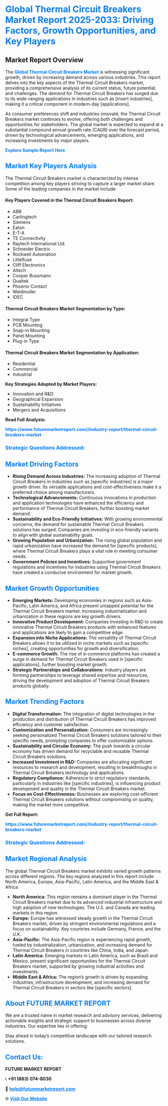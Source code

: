 <h1 style="color: #007BFF;">Global Thermal Circuit Breakers Market Report 2025-2033: Driving Factors, Growth Opportunities, and Key Players</h1>

<section id="overview">
<h2>Market Report Overview</h2>
<p>The <a href="https://www.futuremarketreport.com//industry-report/thermal-circuit-breakers-market" style="color: #007BFF; text-decoration: none;"><strong>Global Thermal Circuit Breakers Market</strong></a> is witnessing significant growth, driven by increasing demand across various industries. This report delves into the key aspects of the Thermal Circuit Breakers market, providing a comprehensive analysis of its current status, future potential, and challenges. The demand for Thermal Circuit Breakers has surged due to its wide-ranging applications in industries such as [insert industries], making it a critical component in modern-day [applications].</p>
<p>As consumer preferences shift and industries innovate, the Thermal Circuit Breakers market continues to evolve, offering both challenges and opportunities for stakeholders. The global market is expected to expand at a substantial compound annual growth rate (CAGR) over the forecast period, driven by technological advancements, emerging applications, and increasing investments by major players.</p>
</section>

<section id="overview">
<p><a href="https://www.futuremarketreport.com//request-sample/reportId=82097" style="color: #007BFF; text-decoration: none;"><strong>Explore Sample Report Here</strong></a></p>
</section>

<section id="key-players">
<h2 style="color: #007BFF;">Market Key Players Analysis</h2>
<p>The Thermal Circuit Breakers market is characterized by intense competition among key players striving to capture a larger market share. Some of the leading companies in the market include:</p>
<h4>Key Players Covered in the Thermal Circuit Breakers Report:</h4>
<ul><li>ABB</li><li>Carlingtech</li><li>Siemens</li><li>Eaton</li><li>E-T-A</li><li>TE Connectivity</li><li>Raytech International Ltd.</li><li>Schneider Electric</li><li>Rockwell Automation</li><li>Littelfuse</li><li>Cliff Electronics</li><li>Altech</li><li>Cooper Bussmann</li><li>Qualtek</li><li>Phoenix Contact</li><li>Weidmuller</li><li>IDEC</li></ul>
<h4>Thermal Circuit Breakers Market Segmentation by Type:</h4>
<ul><li>Integral Type</li><li>PCB Mounting</li><li>Snap-in Mounting</li><li>Panel Mounting</li><li>Plug-in Type</li></ul>

<h4>Thermal Circuit Breakers Market Segmentation by Application:</h4>
<ul><li>Residential</li><li>Commercial</li><li>Industrial</li></ul>
<p><strong>Key Strategies Adopted by Market Players:</strong></p>
<ul>
<li>Innovation and R&D</li>
<li>Geographical Expansion</li>
<li>Sustainability Initiatives</li>
<li>Mergers and Acquisitions</li>
</ul>
</section>

<section>
<p><strong>Read Full Analysis: </strong></p><a href="https://www.futuremarketreport.com//industry-report/thermal-circuit-breakers-market" style="color: #007BFF; text-decoration: none;"><strong>https://www.futuremarketreport.com//industry-report/thermal-circuit-breakers-market</strong></a>
<h3 style="color: #007BFF;">Strategic Questions Addressed:</h3>
</section>

<section id="driving-factors">
<h2 style="color: #007BFF;">Market Driving Factors</h2>
<ul>
<li><strong>Rising Demand Across Industries:</strong> The increasing adoption of Thermal Circuit Breakers in industries such as [specific industries] is a major growth driver. Its versatile applications and cost-effectiveness make it a preferred choice among manufacturers.</li>
<li><strong>Technological Advancements:</strong> Continuous innovations in production and application technologies have enhanced the efficiency and performance of Thermal Circuit Breakers, further boosting market demand.</li>
<li><strong>Sustainability and Eco-Friendly Initiatives:</strong> With growing environmental concerns, the demand for sustainable Thermal Circuit Breakers solutions has surged. Companies are investing in eco-friendly variants to align with global sustainability goals.</li>
<li><strong>Growing Population and Urbanization:</strong> The rising global population and rapid urbanization have increased the demand for [specific products], where Thermal Circuit Breakers plays a vital role in meeting consumer needs.</li>
<li><strong>Government Policies and Incentives:</strong> Supportive government regulations and incentives for industries using Thermal Circuit Breakers have created a conducive environment for market growth.</li>
</ul>
</section>

<section id="growth-opportunities">
<h2 style="color: #007BFF;">Market Growth Opportunities</h2>
<ul>
<li><strong>Emerging Markets:</strong> Developing economies in regions such as Asia-Pacific, Latin America, and Africa present untapped potential for the Thermal Circuit Breakers market. Increasing industrialization and urbanization in these regions are key growth drivers.</li>
<li><strong>Innovative Product Development:</strong> Companies investing in R&D to create innovative Thermal Circuit Breakers products with enhanced features and applications are likely to gain a competitive edge.</li>
<li><strong>Expansion into Niche Applications:</strong> The versatility of Thermal Circuit Breakers allows it to be utilized in niche markets such as [specific niches], creating opportunities for growth and diversification.</li>
<li><strong>E-commerce Growth:</strong> The rise of e-commerce platforms has created a surge in demand for Thermal Circuit Breakers used in [specific applications], further boosting market growth.</li>
<li><strong>Strategic Partnerships and Collaborations:</strong> Industry players are forming partnerships to leverage shared expertise and resources, driving the development and adoption of Thermal Circuit Breakers products globally.</li>
</ul>
</section>

<section id="trending-factors">
<h2 style="color: #007BFF;">Market Trending Factors</h2>
<ul>
<li><strong>Digital Transformation:</strong> The integration of digital technologies in the production and distribution of Thermal Circuit Breakers has improved efficiency and customer satisfaction.</li>
<li><strong>Customization and Personalization:</strong> Consumers are increasingly seeking personalized Thermal Circuit Breakers solutions tailored to their specific needs, prompting companies to offer customizable options.</li>
<li><strong>Sustainability and Circular Economy:</strong> The push towards a circular economy has driven demand for recyclable and reusable Thermal Circuit Breakers solutions.</li>
<li><strong>Increased Investment in R&D:</strong> Companies are allocating significant resources to research and development, resulting in breakthroughs in Thermal Circuit Breakers technology and applications.</li>
<li><strong>Regulatory Compliance:</strong> Adherence to strict regulatory standards, particularly in industries like [specific industries], is influencing product development and quality in the Thermal Circuit Breakers market.</li>
<li><strong>Focus on Cost-Effectiveness:</strong> Businesses are exploring cost-efficient Thermal Circuit Breakers solutions without compromising on quality, making the market more competitive.</li>
</ul>
</section>

<section>
<p><strong>Get Full Report: </strong></p><a href="https://www.futuremarketreport.com//industry-report/thermal-circuit-breakers-market" style="color: #007BFF; text-decoration: none;"><strong>https://www.futuremarketreport.com//industry-report/thermal-circuit-breakers-market</strong></a>
<h3 style="color: #007BFF;">Strategic Questions Addressed:</h3>
</section>


<section id="regional-analysis">
<h2 style="color: #007BFF;">Market Regional Analysis</h2>
<p>The global Thermal Circuit Breakers market exhibits varied growth patterns across different regions. The key regions analyzed in this report include North America, Europe, Asia-Pacific, Latin America, and the Middle East & Africa:</p>
<ul>
<li><strong>North America:</strong> This region remains a dominant player in the Thermal Circuit Breakers market due to its advanced industrial infrastructure and high adoption of new technologies. The U.S. and Canada are leading markets in this region.</li>
<li><strong>Europe:</strong> Europe has witnessed steady growth in the Thermal Circuit Breakers market, driven by stringent environmental regulations and a focus on sustainability. Key countries include Germany, France, and the U.K.</li>
<li><strong>Asia-Pacific:</strong> The Asia-Pacific region is experiencing rapid growth, fueled by industrialization, urbanization, and increasing demand for Thermal Circuit Breakers in countries like China, India, and Japan.</li>
<li><strong>Latin America:</strong> Emerging markets in Latin America, such as Brazil and Mexico, present significant opportunities for the Thermal Circuit Breakers market, supported by growing industrial activities and investments.</li>
<li><strong>Middle East & Africa:</strong> The region’s growth is driven by expanding industries, infrastructure development, and increasing demand for Thermal Circuit Breakers in sectors like [specific sectors].</li>
</ul>
</section>

<footer>
<h2 style="color: #007BFF;">About FUTURE MARKET REPORT</h2>
<p>We are a trusted name in market research and advisory services, delivering actionable insights and strategic support to businesses across diverse industries. Our expertise lies in offering:</p>

<p>Stay ahead in today’s competitive landscape with our tailored research solutions.</p>

<h2 style="color: #007BFF;">Contact Us:</h2>
<p><strong>FUTURE MARKET REPORT</strong></p>
<p>📞 <strong>+91 (883) 074-8030</strong></p>
<p>📧 <strong><a href="mailto:help@futuremarketreport.com" style="color: #007BFF;">help@futuremarketreport.com</a></strong></p>
<p>🌐 <strong><a href="https://www.futuremarketreport.com/" style="color: #007BFF;">Visit Our Website</a></strong></p>
</footer>